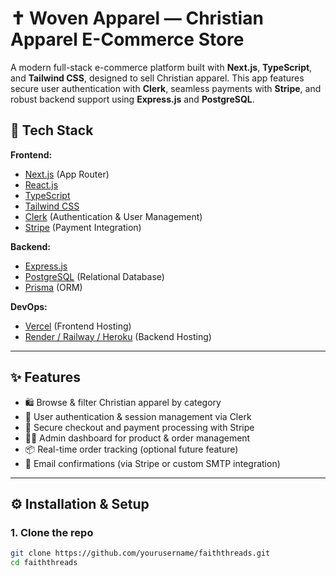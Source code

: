 # ✝️ Woven Apparel — Christian Apparel E-Commerce Store

A modern full-stack e-commerce platform built with **Next.js**, **TypeScript**, and **Tailwind CSS**, designed to sell Christian apparel. This app features secure user authentication with **Clerk**, seamless payments with **Stripe**, and robust backend support using **Express.js** and **PostgreSQL**.

## 🚀 Tech Stack

**Frontend:**
- [Next.js](https://nextjs.org/) (App Router)
- [React.js](https://reactjs.org/)
- [TypeScript](https://www.typescriptlang.org/)
- [Tailwind CSS](https://tailwindcss.com/)
- [Clerk](https://clerk.dev/) (Authentication & User Management)
- [Stripe](https://stripe.com/) (Payment Integration)

**Backend:**
- [Express.js](https://expressjs.com/)
- [PostgreSQL](https://www.postgresql.org/) (Relational Database)
- [Prisma](https://www.prisma.io/) (ORM)

**DevOps:**
- [Vercel](https://vercel.com/) (Frontend Hosting)
- [Render / Railway / Heroku](https://render.com/) (Backend Hosting)

---

## ✨ Features

- 🛍️ Browse & filter Christian apparel by category
- 🔐 User authentication & session management via Clerk
- 🧾 Secure checkout and payment processing with Stripe
- 🧑‍💼 Admin dashboard for product & order management
- 📦 Real-time order tracking (optional future feature)
- 📧 Email confirmations (via Stripe or custom SMTP integration)

---

## ⚙️ Installation & Setup

### 1. Clone the repo
```bash
git clone https://github.com/yourusername/faiththreads.git
cd faiththreads

